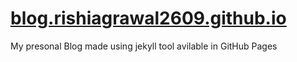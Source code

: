 # [blog.rishiagrawal2609.github.io]( https://rishiagrawal2609.github.io/blog.rishiagrawal2609.github.io/)
My presonal Blog made using jekyll tool avilable in GitHub Pages
